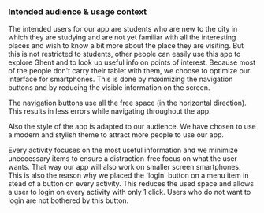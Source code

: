 
### Intended audience & usage context


The intended users for our app are students who are new to the city in which they are studying and are not yet familiar with all the interesting places and wish to know a bit more about the place they are visiting. But this is not restricted to students, other people can easily use this app to explore Ghent and to look up useful info on points of interest.
Because most of the people don't carry their tablet with them, we choose to optimize our interface for smartphones. This is done by maximizing the navigation buttons and by reducing the visible information on the screen. 

The navigation buttons use all the free space (in the horizontal direction). This results in less errors while navigating throughout the app.

Also the style of the app is adapted to our audience. We have chosen  to use a modern and stylish theme to attract more people to use our app.

Every activity focuses on the most useful information and we minimize uneccessary items to ensure a distraction-free focus on what the user wants. That way our app will also work on smaller screen smartphones. This is also the reason why we placed the 'login' button on a menu item in stead of a button on every activity. This reduces the used space and allows a user to login on every activity with only 1 click. Users who do not want to login are not bothered by this button.


